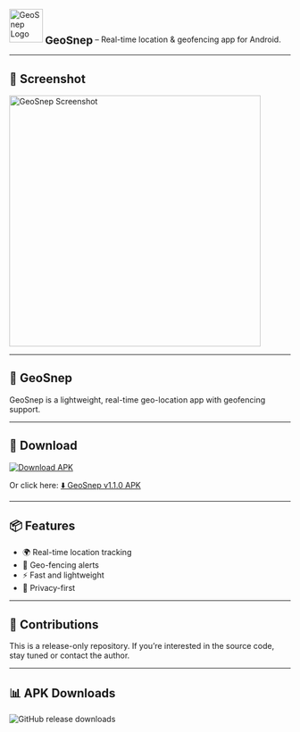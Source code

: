<p align="left">
  <img src="https://github.com/user-attachments/assets/c1bc22d6-8287-40c8-ae1b-d4edab3c1e28" alt="GeoSnep Logo" width="60"/>
  <strong style="font-size: 1.2rem; vertical-align: middle;">GeoSnep</strong> – Real-time location & geofencing app for Android.
</p>

---

## 📸 Screenshot

<img src="https://github.com/user-attachments/assets/fabe2829-2b40-422d-8214-4e86041dcc13" alt="GeoSnep Screenshot" width="450"/>

---

## 📍 GeoSnep

GeoSnep is a lightweight, real-time geo-location app with geofencing support.

---

## 🚀 Download

[![Download APK](https://img.shields.io/badge/Download-GeoSnep-blue.svg?style=for-the-badge&logo=android)](https://github.com/jatin04-boop/geosnep-release/releases/download/v1.1.0/GeoSnep-v1.1.0.apk)

Or click here: [⬇️ GeoSnep v1.1.0 APK](https://github.com/jatin04-boop/geosnep-release/releases/download/v1.1.0/GeoSnep-v1.1.0.apk)

---

## 📦 Features

- 🌍 Real-time location tracking  
- 🚧 Geo-fencing alerts  
- ⚡ Fast and lightweight  
- 🔐 Privacy-first

---

## 🤝 Contributions

This is a release-only repository. If you’re interested in the source code, stay tuned or contact the author.

---

## 📊 APK Downloads

![GitHub release downloads](https://img.shields.io/github/downloads/jatin04-boop/geosnep-release/total?label=APK%20Downloads&style=for-the-badge)
